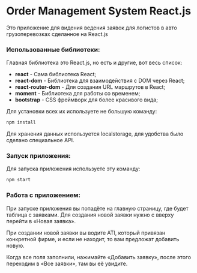 # Order Management System React.js

Это приложение для видения ведения заявок для логистов в авто грузоперевозках сделанное на React.js

### Использованные библиотеки:

Главная библиотека это React.js, но есть и другие, вот весь список:

- **react** - Сама библиотека React;
- **react-dom** - Библиотека для взаимодействия с DOM через React;
- **react-router-dom** - Для создания URL маршрутов в React;
- **moment** - Библиотека для работы со временем;
- **bootstrap** - CSS фреймворк для более красивого вида;

Для установки всех их используете не большую команду:

```sh
npm install
```
Для хранения данных используется localstorage, для удобства было сделано специальное API.

### Запуск приложения:

Для запуска приложения используете эту команду:

```sh
npm start
```

### Работа с приложением:

При запуске приложения вы попадёте на главную страницу, где будет таблица с заявками. Для создания новой заявки нужно с вверху перейти в «Новая заявка».

При создании новой заявки вы водите ATI, который привязан конкретной фирме, и если не находит, то вам предложат добавить новую.

Когда все поля заполнили, нажимайте «Добавить заявку», после этого переходим в «Все заявки», там вы её увидите.
